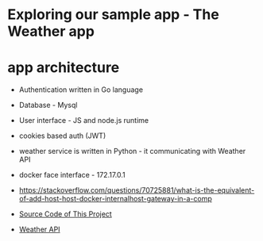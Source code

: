 # Exploring our sample app - The Weather app

# app architecture

- Authentication written in Go language
- Database - Mysql
- User interface - JS and node.js runtime
- cookies based auth (JWT)
- weather service is written in Python - it communicating with Weather API


- docker face interface - 172.17.0.1
- https://stackoverflow.com/questions/70725881/what-is-the-equivalent-of-add-host-host-docker-internalhost-gateway-in-a-comp



- [Source Code of This Project](https://github.com/abohmeed/weatherapp)
- [Weather API](https://rapidapi.com/weatherapi/api/weatherapi-com/)